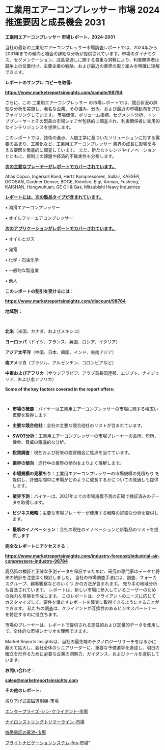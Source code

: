 # 工業用エアーコンプレッサー 市場 2024 推進要因と成長機会 2031

<strong>工業用エアーコンプレッサー 市場レポート、2024-2031</strong>

当社の最新の工業用エアーコンプレッサー市場調査レポートでは、2024年から2031年までの傾向と機会の詳細な分析が提供されています。市場のダイナミクス、セグメンテーション、成長見通しに関する貴重な洞察により、利害関係者は競争上の位置付け、主要企業の戦略、および最近の業界の取り組みを明確に理解できます。



<strong>レポートのサンプル コピーを取得:</strong> <a href=https://www.marketreportsinsights.com/sample/98784>

<strong><u>https://www.marketreportsinsights.com/sample/98784</u></strong></a>

さらに、この 工業用エアーコンプレッサー の市場レポートでは、競合状況の詳細な分析を実施し、著名な企業、その強み、弱み、および最近の市場動向をプロファイリングしています。 市場価値、ボリューム指標、セグメント分析、トッププレーヤーとその製品の市場シェアが包括的に調査され、利害関係者に実用的なインテリジェンスを提供します。

このレポートでは、技術の進歩、人間工学に基づいたソリューションに対する需要の高まり、工業化など、工業用エアーコンプレッサー 業界の成長に影響を与える要因を徹底的に調査しています。 また、新たなトレンドやイノベーションとともに、規制上の課題や経済的不確実性も分析します。



<strong><u>次の主要なプレーヤーがレポートでカバーされています。</u></strong>

Atlas Copco, Ingersoll Rand, Hertz Kompressoren, Sullair, KAESER, DOOSAN, Gardner Denver, BOGE, Kobelco, Elgi, Airman, Fusheng, KAISHAN, Hongwuhuan, GE Oil & Gas, Mitsubishi Heavy Industries



<strong><u><b>レポートには、次の製品タイプが含まれています。</b></u></strong>

• 潤滑エアーコンプレッサー

• オイルフリーエアコンプレッサー



<strong><u><b>次のアプリケーションがレポートでカバーされています。</b></u></strong>

• オイルとガス

• 発電

• 化学・石油化学

• 一般的な製造業

• 他人



<strong><b>このレポートの割引を受けるには：</b></strong>

<a href=https://www.marketreportsinsights.com/discount/98784>

<strong><u>https://www.marketreportsinsights.com/discount/98784</u></strong></a>



<strong>地域別：</strong>

<strong> </strong>



<strong>北米</strong>（米国、カナダ、およびメキシコ）



<strong>ヨーロッパ</strong>（ドイツ、フランス、英国、ロシア、イタリア）



<strong>アジア太平洋</strong>（中国、日本、韓国、インド、東南アジア）



<strong>南アメリカ</strong>（ブラジル、アルゼンチン、コロンビアなど）



<strong>中東およびアフリカ</strong>（サウジアラビア、アラブ首長国連邦、エジプト、ナイジェリア、および南アフリカ）



<strong>Some of the key factors covered in the report offers:</strong>

<strong> </strong>
<ul>
  <li>

<strong>市場の概要</strong>：バイヤーは工業用エアーコンプレッサーの市場に関する幅広い概要を取得します</li>
  <li>

<strong>主要な競合他社</strong>：会社の主要な競合他社のリストが含まれています。</li>
  <li>

<strong>SWOT分析</strong>：工業用エアーコンプレッサーの市場プレーヤーの長所、短所、機会、脅威の徹底的な分析。</li>
  <li>

<strong>投資調査</strong>：現在および将来の投資機会に焦点を当てています。</li>
  <li>

<strong>業界の傾向</strong>：進行中の業界の傾向をよりよく理解します。</li>
  <li>

<strong>市場規模の見積もり</strong>：工業用エアーコンプレッサーの市場規模の見積もり を提供し、評価期間中に市場がどのように成長するかについての見通しも提供します。</li>
  <li>

<strong>業界予測</strong>：バイヤーは、2031年までの市場規模予測の正確で検証済みのデータを取得します。</li>
  <li>

<strong>ビジネス戦略</strong>：主要な市場プレーヤーが使用する戦略の詳細な分析を提供します。</li>
  <li>

<strong>最新のイノベーション</strong>：会社の現在のイノベーションと新製品のリストを提供します</li>
</ul>


<strong>完全なレポートにアクセスする</strong>：

<a href=https://www.marketreportsinsights.com/industry-forecast/industrial-air-compressors-industry-98784>

<strong><u>https://www.marketreportsinsights.com/industry-forecast/industrial-air-compressors-industry-98784</u></strong></a>

高品質の検証と正確な予測データを保証するために、研究の専門家はデータと将来の統計を注意深く検討しました。 当社の市場調査手法には、調査、フォーカスグループ、顧客観察などのいくつ かの方法が含まれます。 売り手の地域分析も言及されています。 レポートは、新しい市場に参入しているユーザーのための強力な基盤を作成します。 このレポートは、クライアントのニーズに応じてカスタマイズして、要件を満たすレポートを確実に取得できるようにすることができます。 私たちの調査は、クライアントが互換性のあるビジネスパートナーを特定するのに役立ちます。

市場のプレーヤーは、レポートで提供される定性的および定量的データを使用して、全体的な市場シナリオを理解できます。

Market Reports Insightsは、当社の最先端のテクノロジーリサーチをはるかに超えて拡大し、会社全体のシニアリーダーに、重要な予備選挙を達成し、明日の確立を形作るために必要な企業の洞察力、ガイダンス、およびツールを提供しています。



<strong><b>お問い合わせ</b></strong>：

<a href=mailto:sales@marketreportsinsights.com>

<strong><u>sales@marketreportsinsights.com</u></strong></a>



<strong>その他のレポート:</strong>

<a href=https://www.linkedin.com/pulse/吊り下げ式電磁選別機-市場-2023-最新の-cagr-および成長分析-2030-pr-news-hub-dahpf/>吊り下げ式電磁選別機-市場</a>

<a href=https://www.linkedin.com/pulse/エンタープライズ-シン-クライアント-市場-2023-推進要因と成長機会-2030-umygf/>エンタープライズ-シン-クライアント-市場</a>

<a href=https://www.linkedin.com/pulse/ナイロンストリングトリマーライン-市場-2023-総利益と主要ベンダー-mfzbf/>ナイロンストリングトリマーライン-市場</a>

<a href=https://www.linkedin.com/pulse/携帯電話の電池-市場-2023-収益と成長ドライバー-2030-market-tribunal-crwjf/>携帯電話の電池-市場</a>

<a href=https://www.linkedin.com/pulse/フライトナビゲーションシステム-fns-市場-2023-推進要因と成長機会-2030-pr-news-hub-e1zwf/>フライトナビゲーションシステム-fns-市場</a>"
